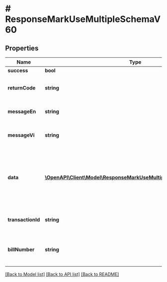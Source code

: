 # # ResponseMarkUseMultipleSchemaV60

## Properties

Name | Type | Description | Notes
------------ | ------------- | ------------- | -------------
**success** | **bool** |  | [optional]
**returnCode** | **string** | Result code if failed. Default is null | [optional]
**messageEn** | **string** | Message notification in English | [optional]
**messageVi** | **string** | Message notification in Vietnamese | [optional]
**data** | [**\OpenAPI\Client\Model\ResponseMarkUseMultipleSchemaV60DataInner[]**](ResponseMarkUseMultipleSchemaV60DataInner.md) | Detail items of voucher, if result is failed, response will return the first voucher code which is invalid | [optional]
**transactionId** | **string** | Transaction ID (if mark used successfully) | [optional]
**billNumber** | **string** | Bill number that vouchers were marked as used for. | [optional]

[[Back to Model list]](../../README.md#models) [[Back to API list]](../../README.md#endpoints) [[Back to README]](../../README.md)
